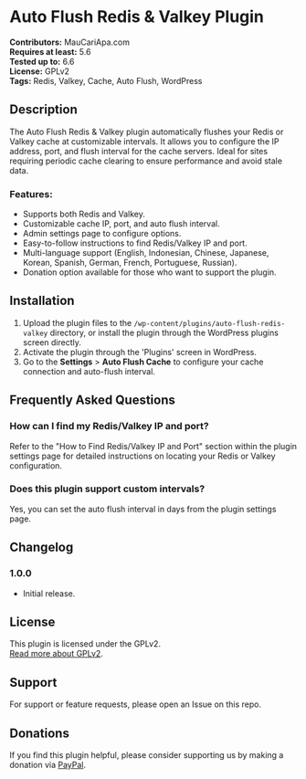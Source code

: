 # Auto Flush Redis & Valkey Plugin

**Contributors:** MauCariApa.com  
**Requires at least:** 5.6  
**Tested up to:** 6.6  
**License:** GPLv2  
**Tags:** Redis, Valkey, Cache, Auto Flush, WordPress  

## Description

The Auto Flush Redis & Valkey plugin automatically flushes your Redis or Valkey cache at customizable intervals. It allows you to configure the IP address, port, and flush interval for the cache servers. Ideal for sites requiring periodic cache clearing to ensure performance and avoid stale data.

### Features:
- Supports both Redis and Valkey.
- Customizable cache IP, port, and auto flush interval.
- Admin settings page to configure options.
- Easy-to-follow instructions to find Redis/Valkey IP and port.
- Multi-language support (English, Indonesian, Chinese, Japanese, Korean, Spanish, German, French, Portuguese, Russian).
- Donation option available for those who want to support the plugin.

## Installation

1. Upload the plugin files to the `/wp-content/plugins/auto-flush-redis-valkey` directory, or install the plugin through the WordPress plugins screen directly.
2. Activate the plugin through the 'Plugins' screen in WordPress.
3. Go to the **Settings** > **Auto Flush Cache** to configure your cache connection and auto-flush interval.

## Frequently Asked Questions

### How can I find my Redis/Valkey IP and port?

Refer to the "How to Find Redis/Valkey IP and Port" section within the plugin settings page for detailed instructions on locating your Redis or Valkey configuration.

### Does this plugin support custom intervals?

Yes, you can set the auto flush interval in days from the plugin settings page.

## Changelog

### 1.0.0
- Initial release.

## License

This plugin is licensed under the GPLv2.  
[Read more about GPLv2](https://www.gnu.org/licenses/old-licenses/gpl-2.0.html).

## Support

For support or feature requests, please open an Issue on this repo.

## Donations

If you find this plugin helpful, please consider supporting us by making a donation via [PayPal](https://paypal.me/kodester).
